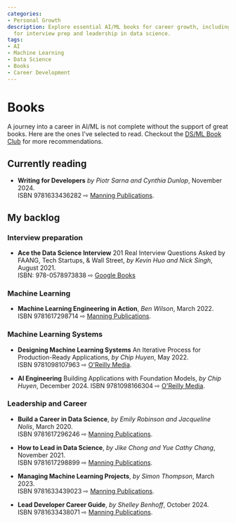 ```yaml
---
categories:
- Personal Growth
description: Explore essential AI/ML books for career growth, including recommendations
  for interview prep and leadership in data science.
tags:
- AI
- Machine Learning
- Data Science
- Books
- Career Development
---
```


# Books

A journey into a career in AI/ML is not complete without the support of great books. Here are the ones I've selected to read. Checkout the [DS/ML Book Club](book-club.md) for more recommendations.

## Currently reading

- **Writing for Developers** _by Piotr Sarna and Cynthia Dunlop_, November 2024.  
  ISBN 9781633436282  ⇨  [Manning Publications](https://www.manning.com/books/writing-for-developers).

## My backlog

### Interview preparation

- **Ace the Data Science Interview** 201 Real Interview Questions Asked by FAANG, Tech Startups, & Wall Street, _by Kevin Huo and Nick Singh_, August 2021.  
  ISBN: 978-0578973838 ⇨  [Google Books](https://books.google.nl/books?id=82iszgEACAAJ)

### Machine Learning

- **Machine Learning Engineering in Action**, _Ben Wilson_, March 2022.  
  ISBN 9781617298714 ⇨  [Manning Publications](https://www.manning.com/books/machine-learning-engineering-in-action).


### Machine Learning Systems

- **Designing Machine Learning Systems** An Iterative Process for Production-Ready Applications, _by Chip Huyen_, May 2022.  
  ISBN 9781098107963 ⇨ [O'Reilly Media](https://www.oreilly.com/library/view/ai-engineering/9781098166298/).

- **AI Engineering** Building Applications with Foundation Models, _by Chip Huyen_, December 2024.
  ISBN 9781098166304 ⇨ [O'Reilly Media](https://www.oreilly.com/library/view/ai-engineering/9781098166298/).

### Leadership and Career

- **Build a Career in Data Science**, _by Emily Robinson and Jacqueline Nolis_, March 2020.    
  ISBN 9781617296246 ⇨ [Manning Publications](https://www.manning.com/books/build-a-career-in-data-science).

- **How to Lead in Data Science**, _by Jike Chong and Yue Cathy Chang_, November 2021.  
  ISBN 9781617298899 ⇨ [Manning Publications](https://www.manning.com/books/how-to-lead-in-data-science).

- **Managing Machine Learning Projects**, _by Simon Thompson_, March 2023.  
  ISBN 9781633439023 ⇨ [Manning Publications](https://www.manning.com/books/managing-machine-learning-projects).

- **Lead Developer Career Guide**, _by Shelley Benhoff_, October 2024.  
  ISBN 9781633438071 ⇨  [Manning Publications](https://www.manning.com/books/lead-developer-career-guide).